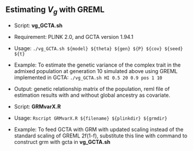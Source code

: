 ## Estimating ${V}_g$ with GREML 
* Script: **vg_GCTA.sh**
* Requirement: PLINK 2.0, and GCTA version 1.94.1
* Usage: ```./vg_GCTA.sh ${model} ${theta} ${gen} ${P} ${cov} ${seed} ${t}```
* Example: To estimate the genetic variance of the complex trait in the admixed population at generation 10 simulated above using GREML implemented in GCTA: ```./vg_GCTA.sh HI 0.5 20 0.9 pos 1 10```
* Output: genetic relationship matrix of the population, reml file of estimation results with and without global ancestry as covariate.

* Script: **GRMvarX.R**
* Usage: ```Rscript GRMvarX.R ${filename} ${plinkdir} ${grmdir}```
* Example: To feed GCTA with GRM with updated scaling instead of the standard scaling of GREML 2f(1-f), substitute this line with command to construct grm with gcta in **vg_GCTA.sh**
  
